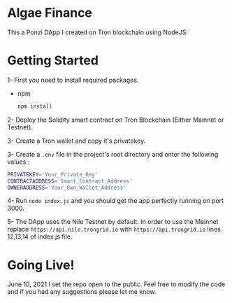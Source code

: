 # Algae Finance

This a Ponzi DApp I created on Tron blockchain using NodeJS.

<!-- GETTING STARTED -->
# Getting Started

1- First you need to install required packages.
* npm
  ```sh
  npm install
  ```
2- Deploy the Solidity smart contract on Tron Blockchain (Either Mainnet or Testnet).

3- Create a Tron wallet and copy it's privatekey.

3- Create a `.env` file in the project's root directory and enter the following values :
```sh
PRIVATEKEY='Your_Private_Key'
CONTRACTADDRESS='Smart_Contract_Address'
OWNERADDRESS='Your_Own_Wallet_Address'
```

4- Run `node index.js` and you should get the app perfectly running on port 3000.

5- The DApp uses the Nile Testnet by default. In order to use the Mainnet replace `https://api.nile.trongrid.io` with `https://api.trongrid.io` lines 12,13,14 of index.js file.

# Going Live!
June 10, 2021
  I set the repo open to the public. Feel free to modify the code and if you had any suggestions please let me know. 
